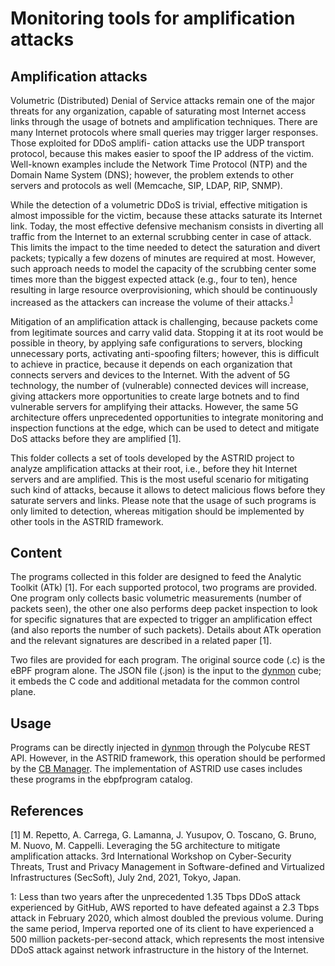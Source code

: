 # Monitoring tools for amplification attacks

## Amplification attacks

Volumetric (Distributed) Denial of Service attacks remain one of the major threats for any organization, capable of saturating most Internet access links through the usage of botnets and amplification techniques. There are many Internet protocols where small queries may trigger larger responses. Those exploited for DDoS amplifi- cation attacks use the UDP transport protocol, because this makes easier to spoof the IP address of the victim. Well-known examples include the Network Time Protocol (NTP) and the Domain Name System (DNS); however, the problem extends to other servers and protocols as well (Memcache, SIP, LDAP, RIP, SNMP). 

While the detection of a volumetric DDoS is trivial, effective mitigation is almost impossible for the victim, because these attacks saturate its Internet link. Today, the most effective defensive mechanism consists in diverting all traffic from the Internet to an external scrubbing center in case of attack. This limits the impact to the time needed to detect the saturation and divert packets; typically a few dozens of minutes are required at most. However, such approach needs to model the capacity of the scrubbing center some times more than the biggest expected attack (e.g., four to ten), hence resulting in large resource overprovisioning, which should be continuously increased as the attackers can increase the volume of their attacks.<sup>[1](#myfootnote1)</sup>

Mitigation of an amplification attack is challenging, because packets come from legitimate sources and carry valid data. Stopping it at its root would be possible in theory, by applying safe configurations to servers, blocking unnecessary ports, activating anti-spoofing filters; however, this is difficult to achieve in practice, because it depends on each organization that connects servers and devices to the Internet. With the advent of 5G technology, the number of (vulnerable) connected devices will increase, giving attackers more opportunities to create large botnets and to find vulnerable servers for amplifying their attacks. However, the same 5G architecture offers unprecedented opportunities to integrate monitoring and inspection functions at the edge, which can be used to detect and mitigate DoS attacks before they are amplified [1]. 

This folder collects a set of tools developed by the ASTRID project to analyze amplification attacks at their root, i.e., before they hit Internet servers and are amplified. This is the most useful scenario for mitigating such kind of attacks, because it allows to detect malicious flows before they saturate servers and links. Please note that the usage of such programs is only limited to detection, whereas mitigation should be implemented by other tools in the ASTRID framework.

## Content

The programs collected in this folder are designed to feed the Analytic Toolkit (ATk) [1]. For each supported protocol, two programs are provided. One program only collects basic volumetric measurements (number of packets seen), the other one also performs deep packet inspection to look for specific signatures that are expected to trigger an amplification effect (and also reports the number of such packets). Details about ATk operation and the relevant signatures are described in a related paper [1]. 

Two files are provided for each program. The original source code (.c) is the eBPF program alone. The JSON file (.json) is the input to the <A href="https://github.com/polycube-network/polycube/blob/master/Documentation/services/pcn-dynmon/dynmon.rst">dynmon</A> cube; it embeds the C code and additional metadata for the common control plane.

## Usage

Programs can be directly injected in <A href="https://github.com/polycube-network/polycube/blob/master/Documentation/services/pcn-dynmon/dynmon.rst">dynmon</A>  through the Polycube REST API. However, in the ASTRID framework, this operation should be performed by the <A href="https://github.com/astrid-project/cb-manager.git">CB Manager</A>. The implementation of ASTRID use cases includes these programs in the ebpfprogram catalog. 

## References

[1] M. Repetto, A. Carrega, G. Lamanna, J. Yusupov, O. Toscano, G. Bruno, M. Nuovo, M. Cappelli. Leveraging the 5G architecture to mitigate amplification attacks. 3rd International Workshop on Cyber-Security Threats, Trust and Privacy Management in Software-defined and Virtualized Infrastructures (SecSoft), July 2nd, 2021, Tokyo, Japan. 

<a name="myfootnote1">1</a>: Less than two years after the unprecedented 1.35 Tbps DDoS attack experienced by GitHub, AWS reported to have defeated against a 2.3 Tbps attack in February 2020, which almost doubled the previous volume. During the same period, Imperva reported one of its client to have experienced a 500 million packets-per-second attack, which represents the most intensive DDoS attack against network infrastructure in the history of the Internet.


